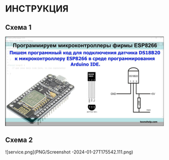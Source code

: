 # ИНСТРУКЦИЯ
## Схема 1
![service.png](PNG/maxresdefault.jpg)
## Схема 2
![service.png](PNG/Screenshot -2024-01-27T175542.111.png)
